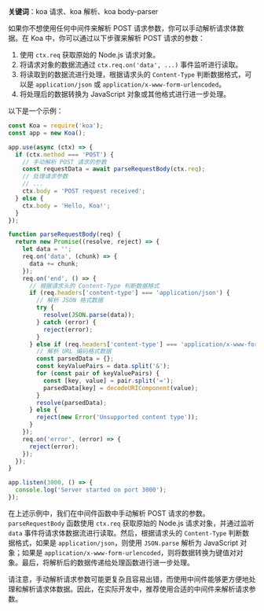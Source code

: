 **关键词**：koa 请求、koa 解析、koa body-parser

如果你不想使用任何中间件来解析 POST 请求参数，你可以手动解析请求体数据。在 Koa 中，你可以通过以下步骤来解析 POST 请求的参数：

1. 使用 `ctx.req` 获取原始的 Node.js 请求对象。
2. 将请求对象的数据流通过 `ctx.req.on('data', ...)` 事件监听进行读取。
3. 将读取到的数据流进行处理，根据请求头的 `Content-Type` 判断数据格式，可以是 `application/json` 或 `application/x-www-form-urlencoded`。
4. 将处理后的数据转换为 JavaScript 对象或其他格式进行进一步处理。

以下是一个示例：

```javascript
const Koa = require('koa');
const app = new Koa();

app.use(async (ctx) => {
  if (ctx.method === 'POST') {
    // 手动解析 POST 请求的参数
    const requestData = await parseRequestBody(ctx.req);
    // 处理请求参数
    // ...
    ctx.body = 'POST request received';
  } else {
    ctx.body = 'Hello, Koa!';
  }
});

function parseRequestBody(req) {
  return new Promise((resolve, reject) => {
    let data = '';
    req.on('data', (chunk) => {
      data += chunk;
    });
    req.on('end', () => {
      // 根据请求头的 Content-Type 判断数据格式
      if (req.headers['content-type'] === 'application/json') {
        // 解析 JSON 格式数据
        try {
          resolve(JSON.parse(data));
        } catch (error) {
          reject(error);
        }
      } else if (req.headers['content-type'] === 'application/x-www-form-urlencoded') {
        // 解析 URL 编码格式数据
        const parsedData = {};
        const keyValuePairs = data.split('&');
        for (const pair of keyValuePairs) {
          const [key, value] = pair.split('=');
          parsedData[key] = decodeURIComponent(value);
        }
        resolve(parsedData);
      } else {
        reject(new Error('Unsupported content type'));
      }
    });
    req.on('error', (error) => {
      reject(error);
    });
  });
}

app.listen(3000, () => {
  console.log('Server started on port 3000');
});
```

在上述示例中，我们在中间件函数中手动解析 POST 请求的参数。`parseRequestBody` 函数使用 `ctx.req` 获取原始的 Node.js 请求对象，并通过监听 `data` 事件将请求体数据流进行读取。然后，根据请求头的 `Content-Type` 判断数据格式，如果是 `application/json`，则使用 `JSON.parse` 解析为 JavaScript 对象；如果是 `application/x-www-form-urlencoded`，则将数据转换为键值对对象。最后，将解析后的数据传递给处理函数进行进一步处理。

请注意，手动解析请求参数可能更复杂且容易出错，而使用中间件能够更方便地处理和解析请求体数据。因此，在实际开发中，推荐使用合适的中间件来解析请求参数。
